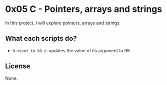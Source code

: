 # 0x05 C - Pointers, arrays and strings

In this project, I will explore pointers, arrays and strings.

## What each scripts do?

* `0-reset_to_98.c`: updates the value of its argument to 98

## License

None.
